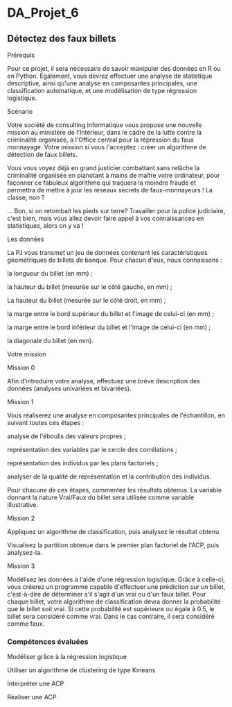 # DA_Projet_6
## Détectez des faux billets

Prérequis

Pour ce projet, il sera nécessaire de savoir manipuler des données en R ou en Python. Également, vous devrez effectuer une analyse de statistique descriptive, ainsi qu'une analyse en composantes principales, une classification automatique, et une modélisation de type régression logistique.

Scénario

Votre société de consulting informatique vous propose une nouvelle mission au ministère de l'Intérieur, dans le cadre de la lutte contre la criminalité organisée, à l'Office central pour la répression du faux monnayage. Votre mission si vous l'acceptez : créer un algorithme de détection de faux billets.

Vous vous voyez déjà en grand justicier combattant sans relâche la criminalité organisée en pianotant à mains de maître votre ordinateur, pour façonner ce fabuleux algorithme  qui traquera la moindre fraude et permettra de mettre à jour les réseaux secrets de faux-monnayeurs ! La classe, non ?

... Bon, si on retombait les pieds sur terre? Travailler pour la police judiciaire, c'est bien, mais vous allez devoir faire appel à vos connaissances en statistiques, alors on y va !

Les données

La PJ vous transmet un jeu de données contenant les caractéristiques géométriques de billets de banque. Pour chacun d'eux, nous connaissons :

la longueur du billet (en mm) ;

la hauteur du billet (mesurée sur le côté gauche, en mm) ;

La hauteur du billet (mesurée sur le côté droit, en mm) ;

la marge entre le bord supérieur du billet et l'image de celui-ci (en mm) ;

la marge entre le bord inférieur du billet et l'image de celui-ci (en mm) ;

la diagonale du billet (en mm).

Votre mission

Mission 0

Afin d'introduire votre analyse, effectuez une brève description des données (analyses univariées et bivariées).

Mission 1

Vous réaliserez une analyse en composantes principales de l'échantillon, en suivant toutes ces étapes :

analyse de l'éboulis des valeurs propres ;

représentation des variables par le cercle des corrélations ;

représentation des individus par les plans factoriels ;

analyser de la qualité de représentation et la contribution des individus.

Pour chacune de ces étapes, commentez les résultats obtenus. La variable donnant la nature Vrai/Faux du billet sera utilisée comme variable illustrative.

Mission 2

Appliquez un algorithme de classification, puis analysez le résultat obtenu.

Visualisez la partition obtenue dans le premier plan factoriel de l'ACP, puis analysez-la.

Mission 3

Modélisez les données à l'aide d'une régression logistique. Grâce à celle-ci, vous créerez un programme capable d'effectuer une prédiction sur un billet, c'est-à-dire de déterminer s'il s'agit d'un vrai ou d'un faux billet. Pour chaque billet, votre algorithme de classification devra donner la probabilité que le billet soit vrai. Si cette probabilité est supérieure ou égale à 0.5, le billet sera considéré comme vrai. Dans le cas contraire, il sera considéré comme faux.

### Compétences évaluées

Modéliser grâce à la régression logistique

Utiliser un algorithme de clustering de type Kmeans

Interpréter une ACP

Réaliser une ACP

